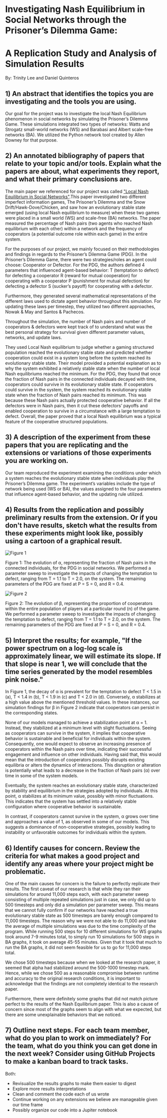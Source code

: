 # Investigating Nash Equilibrium in Social Networks through the Prisoner’s Dilemma Game:
# A Replication Study and Analysis of Simulation Results

By: Trinity Lee and Daniel Quinteros

## 1) An abstract that identifies the topics you are investigating and the tools you are using.

Our goal for the project was to investigate the local Nash Equilibrium phenomenon in social networks by simulating the Prisoner’s Dilemma Game. These simulations integrated two types of networks: Watts and Strogatz small-world networks (WS) and Barabasi and Albert scale-free networks (BA). We utilized the Python network tool created by Allen Downey for that purpose.

## 2) An annotated bibliography of papers that relate to your topic and/or tools.  Explain what the papers are about, what experiments they report, and what their primary conclusions are.

The main paper we referenced for our project was called ["Local Nash Equilibrium in Social Networks"](https://www.nature.com/articles/srep06224.pdf#:~:text=The%20local%20Nash%20equilibrium%20provides%20a%20way%20to,evolutionary%20stable%20state%20for%20the%20Prisoner%E2%80%99s%20dilemma%20game).This paper investigated two different imperfect information games, The Prisoner’s Dilemma and the Snow Drift/Hawk-Dove/Chicken, and saw how an evolutionary stable state emerged (using local Nash equilibrium to measure) when these two games were placed in a small world (WS) and scale-free (BA) networks. The paper measured the percentage of Nash pairs (two agents who reached Nash equilibrium with each other) within a network and the frequency of cooperators (a potential outcome role within each game) in the entire system.

For the purposes of our project, we mainly focused on their methodologies and findings in regards to the Prisoner’s Dilemma Game (PDG). In the Prisoner’s Dilemma Game, there were two strategies/roles an agent could choose: Cooperator or Defector.
For the PDG, the authors defined 4 parameters that influenced agent-based behavior: T (temptation to defect) for defecting a cooperator R (reward for mutual cooperation) for cooperating with a cooperator P (punishment for mutual defection) for defecting a defector S (sucker’s payoff) for cooperating with a defector.

Furthermore, they generated several mathematical representations of the different laws used to dictate agent behavior throughout this simulation. For updating these laws per timestep, they utilized two different approaches, Nowak & May and Santos & Pachecos.

Throughout the simulation, the number of Nash pairs and number of cooperators & defectors were kept track of to understand what was the best personal strategy for survival given different parameter values, networks, and update laws.

They used Local Nash equilibrium to judge whether a gaming structured population reached the evolutionary stable state and predicted whether cooperation could exist in a system long before the system reached its evolutionary stable state. Their model provided a potential explanation as to why the system exhibited a relatively stable state when the number of local Nash equilibriums reached the minimum. For the PDG, they found that once the fraction of Nash pairs in the connected individuals decayed with time, cooperators could survive in its evolutionary stable state. If cooperators could survive in the system, the system reached its evolutionary stable state when the fraction of Nash pairs reached its minimum. This was because these Nash pairs actually protected cooperative behavior. If all the defectors were in Nash pairs, then it cut these defectors’ payoffs and enabled cooperation to survive in a circumstance with a large temptation to defect. Overall, the paper proved that a local Nash equilibrium was a typical feature of the cooperative structured populations.

## 3) A description of the experiment from these papers that you are replicating and the extensions or variations of those experiments you are working on.

Our team reproduced the experiment examining the conditions under which a system reaches the evolutionary stable state when individuals play the Prisoner’s Dilemma game. The experiment’s variables include the type of network being used (WS or BA), the values assigned to the four parameters that influence agent-based behavior, and the updating rule utilized.

## 4) Results from the replication and possibly preliminary results from the extension. Or if you don't have results, sketch what the results from these experiments might look like, possibly using a cartoon of a graphical result.

![Figure 1](https://github.com/tlee10333/NashEquilibrium/assets/47285707/c051c0fe-699e-4b0b-a5b5-4e04b4cbc3b0 "Figure 1")

Figure 1: The evolution of α, representing the fraction of Nash pairs in the connected individuals, for the PDG in social networks. We performed a parameter sweep to investigate the impacts of changing the temptation to defect, ranging from T = 1.1 to T = 2.0, on the system. The remaining parameters of the PDG are fixed at P = S = 0, and R = 0.4.

![Figure 2](https://github.com/tlee10333/NashEquilibrium/assets/47285707/b65cd2cc-dd35-4b79-a014-a63a1388c5b5 "Figure 2")

Figure 2: The evolution of β, representing the proportion of cooperators within the entire population of players at a particular round (n) of the game. We performed a parameter sweep to investigate the impacts of changing the temptation to defect, ranging from T = 1.1 to T = 2.0, on the system. The remaining parameters of the PDG are fixed at P = S = 0, and R = 0.4.

## 5) Interpret the results; for example, "If the power spectrum on a log-log scale is approximately linear, we will estimate its slope.  If that slope is near 1, we will conclude that the time series generated by the model resembles pink noise."

In Figure 1, the decay of α is prevalent for the temptation to defect T < 1.5 in (a), T < 1.4 in (b), T < 1.9 in (c) and T < 2.0 in (d). Conversely, α stabilizes at a high value above the mentioned threshold values. In these instances, our simulation findings for β in Figure 2 indicate that cooperators can persist in the corresponding states.

None of our models managed to achieve a stabilization point at α = 1. Instead, they stabilized at a minimum level with slight fluctuations. Seeing as cooperators can survive in the system, it implies that cooperative behavior is sustainable and beneficial for individuals within the system. Consequently, one would expect to observe an increasing presence of cooperators within the Nash pairs over time, indicating their successful engagement and influence on other individuals. Having said that, this would mean that the introduction of cooperators possibly disrupts existing equilibria or alters the dynamics of interactions. This disruption or alteration is potentially what leads to a decrease in the fraction of Nash pairs (α) over time in some of the system models.

Eventually, the system reaches an evolutionary stable state, characterized by stability and equilibrium in the strategies adopted by individuals. At this point, α stabilizes at its minimum value, possibly with minor fluctuations. This indicates that the system has settled into a relatively stable configuration where cooperative behavior is sustainable.

In contrast, if cooperators cannot survive in the system, α grows over time and approaches a value of 1, as observed in some of our models. This suggests a dominance of non-cooperative strategies, possibly leading to instability or unfavorable outcomes for individuals within the system.

## 6) Identify causes for concern.  Review the criteria for what makes a good project and identify any areas where your project might be problematic.

One of the main causes for concern is the failure to perfectly replicate their results. The first caveat of our research is that while they ran their simulations for around 11,000 steps each, with each parameter sweep consisting of multiple repeated simulations just in case, we only did up to 500 timesteps and only did a simulation per parameter sweep. This means that we cannot fully confirm if our networks have reached a true evolutionary stable state as 500 timesteps are barely enough compared to 11,000 timesteps. The reason why we were not able to do 11,000 and take the average of multiple simulations was due to the time complexity of the program. While running 500 steps for 10 different simulations for WS graphs took around 7-9 minutes total, to simply run 10 simulations for 500 steps in BA graphs, it took on average 45-55 minutes. Given that it took that much to run the BA graphs, it did not seem feasible for us to go for 11,000 steps total. 

We chose 500 timesteps because when we looked at the research paper, it seemed that alpha had stabilized around the 500-1000 timestep mark. Hence, while we chose 500 as a reasonable compromise between runtime and accuracy to the original research conditions, it is important to acknowledge that the findings are not completely identical to the research paper. 

Furthermore, there were definitely some graphs that did not match picture perfect to the results of the Nash Equilibrium paper. This is also a cause of concern since most of the graphs seem to align with what we expected, but there are some unexplainable behaviors that we noticed.  

## 7) Outline next steps.  For each team member, what do you plan to work on immediately?  For the team, what do you think you can get done in the next week?  Consider using GitHub Projects to make a kanban board to track tasks.

Both:
- Revisualize the results graphs to make them easier to digest
- Explore more results interpretations
- Clean and comment the code each of us wrote
- Continue working on any extensions we believe are manageable given our time frame
- Possibly organize our code into a Jupiter notebook




